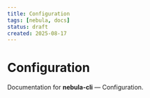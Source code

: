 ```yaml
---
title: Configuration
tags: [nebula, docs]
status: draft
created: 2025-08-17
---
```


# Configuration

Documentation for **nebula-cli** — Configuration.
